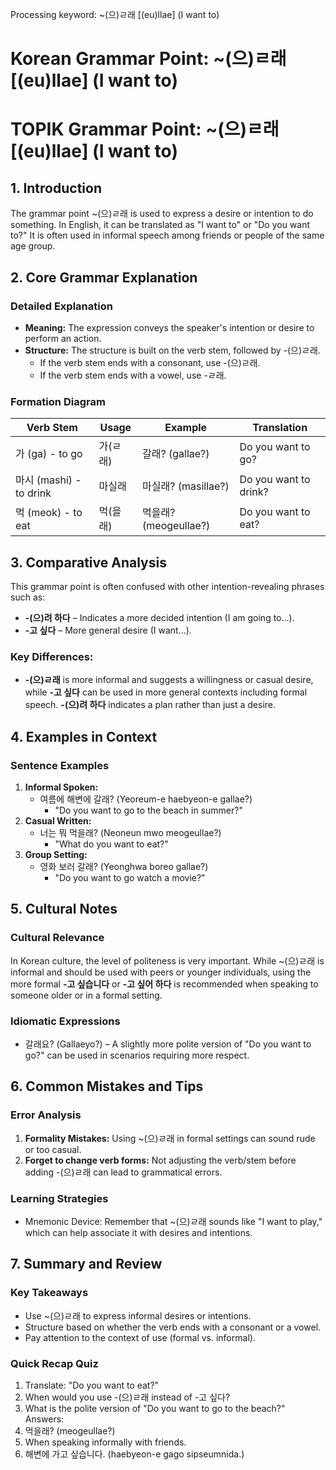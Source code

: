 Processing keyword: ~(으)ㄹ래 [(eu)llae] (I want to)
# Korean Grammar Point: ~(으)ㄹ래 [(eu)llae] (I want to)
# TOPIK Grammar Point: ~(으)ㄹ래 [(eu)llae] (I want to)
## 1. Introduction
The grammar point ~(으)ㄹ래 is used to express a desire or intention to do something. In English, it can be translated as "I want to" or "Do you want to?" It is often used in informal speech among friends or people of the same age group.
## 2. Core Grammar Explanation
### Detailed Explanation
- **Meaning:** The expression conveys the speaker's intention or desire to perform an action.
- **Structure:** The structure is built on the verb stem, followed by -(으)ㄹ래.
  - If the verb stem ends with a consonant, use -(으)ㄹ래.
  - If the verb stem ends with a vowel, use -ㄹ래.
### Formation Diagram
| Verb Stem                | Usage         | Example        | Translation      |
|--------------------------|---------------|----------------|------------------|
| 가 (ga) - to go          | 가(ㄹ래)       | 갈래? (gallae?)| Do you want to go?|
| 마시 (mashi) - to drink  | 마실래         | 마실래? (masillae?)| Do you want to drink?|
| 먹 (meok) - to eat       | 먹(을래)       | 먹을래? (meogeullae?)| Do you want to eat?|
## 3. Comparative Analysis
This grammar point is often confused with other intention-revealing phrases such as:
- **-(으)려 하다** – Indicates a more decided intention (I am going to...).
- **-고 싶다** – More general desire (I want...).
  
### Key Differences:
- **-(으)ㄹ래** is more informal and suggests a willingness or casual desire, while **-고 싶다** can be used in more general contexts including formal speech. **-(으)려 하다** indicates a plan rather than just a desire.
## 4. Examples in Context
### Sentence Examples
1. **Informal Spoken:**
   - 여름에 해변에 갈래? (Yeoreum-e haebyeon-e gallae?)
     - "Do you want to go to the beach in summer?"
2. **Casual Written:**
   - 너는 뭐 먹을래? (Neoneun mwo meogeullae?)
     - "What do you want to eat?"
3. **Group Setting:**
   - 영화 보러 갈래? (Yeonghwa boreo gallae?)
     - "Do you want to go watch a movie?"
## 5. Cultural Notes
### Cultural Relevance
In Korean culture, the level of politeness is very important. While ~(으)ㄹ래 is informal and should be used with peers or younger individuals, using the more formal **-고 싶습니다** or **-고 싶어 하다** is recommended when speaking to someone older or in a formal setting.
### Idiomatic Expressions
- 갈래요? (Gallaeyo?) – A slightly more polite version of "Do you want to go?" can be used in scenarios requiring more respect.
## 6. Common Mistakes and Tips
### Error Analysis
1. **Formality Mistakes:** Using ~(으)ㄹ래 in formal settings can sound rude or too casual.
2. **Forget to change verb forms:** Not adjusting the verb/stem before adding -(으)ㄹ래 can lead to grammatical errors.
### Learning Strategies
- Mnemonic Device: Remember that ~(으)ㄹ래 sounds like "I want to play," which can help associate it with desires and intentions.
  
## 7. Summary and Review
### Key Takeaways
- Use ~(으)ㄹ래 to express informal desires or intentions.
- Structure based on whether the verb ends with a consonant or a vowel.
- Pay attention to the context of use (formal vs. informal).
### Quick Recap Quiz
1. Translate: "Do you want to eat?"
2. When would you use -(으)ㄹ래 instead of -고 싶다?
3. What is the polite version of "Do you want to go to the beach?"
Answers:
1. 먹을래? (meogeullae?)
2. When speaking informally with friends.
3. 해변에 가고 싶습니다. (haebyeon-e gago sipseumnida.)
